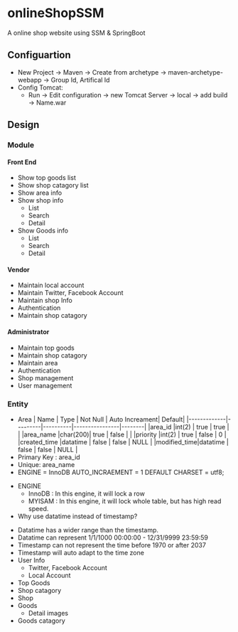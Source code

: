 # onlineShopSSM
A online shop website using SSM &amp; SpringBoot


## Configuartion
- New Project -> Maven -> Create from archetype -> maven-archetype-webapp -> Group Id, Artifical Id
- Config Tomcat:
  - Run -> Edit configuration -> new Tomcat Server -> local -> add build -> Name.war

## Design
### Module
#### Front End
- Show top goods list
- Show shop catagory list
- Show area info
- Show shop info
  - List
  - Search
  - Detail
- Show Goods info
  - List
  - Search
  - Detail
  
#### Vendor
- Maintain local account
- Maintain Twitter, Facebook Account
- Maintain shop Info
- Authentication
- Maintain shop catagory

#### Administrator
- Maintain top goods
- Maintain shop catagory
- Maintain area
- Authentication
- Shop management
- User management
### Entity
- Area
 | Name        | Type    | Not Null | Auto Increament| Default|
 |-------------|---------|----------|----------------|--------|
 |area_id      |int(2)   |  true    | true           |        |
 |area_name    |char(200)|  true    | false          |        |
 |priority     |int(2)   |  true    | false          | 0      |
 |created_time |datatime |  false   | false          | NULL   |
 |modified_time|datatime |  false   | false          | NULL   |
 - Primary Key : area_id
 - Unique: area_name
 - ENGINE = InnoDB AUTO_INCRAEMENT = 1 DEFAULT CHARSET = utf8;
 * ENGINE
   - InnoDB : In this engine, it will lock a row
   - MYISAM : In this engine, it will lock whole table, but has high read speed.
 * Why use datatime instead of timestamp?
 - Datatime has a wider range than the timestamp. 
 - Datatime can represent 1/1/1000 00:00:00 - 12/31/9999 23:59:59 
 - Timestamp can not represent the time before 1970 or after 2037
 - Timestamp will auto adapt to the time zone
- User Info
  - Twitter, Facebook Account
  - Local Account
- Top Goods
- Shop catagory
- Shop
- Goods
  - Detail images
- Goods catagory
